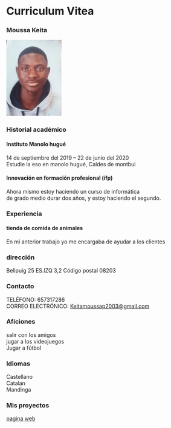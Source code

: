 # Curriculum Vitea
### Moussa Keita
<img src="20201024_181039-1.jpg" with="100px" height="200"> <br>
### Historial académico <br>
#### Instituto Manolo hugué <br>
14 de septiembre del 2019 – 22 de junio del 2020 <br>
Estudie la eso en manolo hugué, Caldes de montbui <br>
#### Innovación en formación profesional (ifp) <br>
Ahora mismo estoy haciendo un curso de informática <br> 
de grado medio durar dos años,  y estoy haciendo el segundo. <br>
### Experiencia 
#### tienda de comida de animales
En mi anterior trabajo yo me encargaba de ayudar  a los clientes
### dirección
Bellpuig 25 ES.IZQ 3,2
Código postal
08203
### Contacto
TELÉFONO:
657317286 <br>
CORREO ELECTRÓNICO:
Keitamoussap2003@gmail.com
### Aficiones
salir con los amigos <br>
jugar a los videojuegos <br>
Jugar a fútbol <br>
### Idiomas
Castellano <br>
Catalan <br>
Mandinga <br>
### Mis proyectos
<a href="/Proyecto pagina web/">pagina web </a>
<a href="//"> </a>


